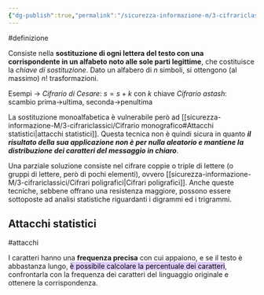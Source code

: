 ```yaml
---
{"dg-publish":true,"permalink":"/sicurezza-informazione-m/3-cifrariclassici/cifrario-monografico/"}
---
```


#definizione 

Consiste nella **sostituzione di ogni lettera del testo con una corrispondente in un alfabeto noto alle sole parti legittime**, che costituisce la *chiave di sostituzione*. 
Dato un alfabero di $n$ simboli, si ottengono (al massimo) $n!$ trasformazioni. 

Esempi -> *Cifrario di Cesare*: $s = s +k$ con $k$ chiave
		  *Cifrario astash*: scambio prima->ultima, seconda->penultima

La sostituzione monoalfabetica è vulnerabile però ad [[sicurezza-informazione-M/3-cifrariclassici/Cifrario monografico#Attacchi statistici\|attacchi statistici]].
Questa tecnica non è quindi sicura in quanto ***il risultato della sua applicazione non è per nulla aleatorio e mantiene la distribuzione dei caratteri del messaggio in chiaro***. 

Una parziale soluzione consiste nel cifrare coppie o triple di lettere (o gruppi di lettere, però di pochi elementi), ovvero [[sicurezza-informazione-M/3-cifrariclassici/Cifrari poligrafici\|Cifrari poligrafici]]. Anche queste tecniche, sebbene offrano una resistenza maggiore, possono essere sottoposte ad analisi statistiche riguardanti i digrammi ed i trigrammi.

## Attacchi statistici
#attacchi 

I caratteri hanno una **frequenza precisa** con cui appaiono, e se il testo è abbastanza lungo, <mark style="background: #D2B3FFA6;">è possibile calcolare la percentuale dei caratteri</mark>, confrontarla con la frequenza dei caratteri del linguaggio originale e ottenere la corrispondenza. 

